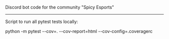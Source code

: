 
Discord bot code for the community "Spicy Esports"


--------
Script to run all pytest tests locally:

python -m pytest --cov=. --cov-report=html --cov-config=.coveragerc
